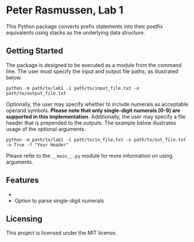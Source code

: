 # Peter Rasmussen, Lab 1

This Python package converts prefix statements into their postfix equivalents using stacks as the
underlying data structure.

## Getting Started

The package is designed to be executed as a module from the command line. The user must specify the
input and output file paths, as illustrated below.

```shell
python -m path/to/lab1 -i path/to/input_file.txt -o path/to/output_file.txt
```

Optionally, the user may specify whether to include numerals as acceptable operand symbols. **Please
note that only single-digit numerals (0-9) are supported in this implementation**. Additionally, the
user may specify a file header that is prepended to the outputs. The example below illustrates usage
of the optional arguments.

```shell
python -m path/to/lab1 -i path/to/in_file.txt -o path/to/out_file.txt -n True -f "Your Header"
```

Please refer to the ```__main__.py``` module for more information on using arguments.

## Features

* 
* Option to parse single-digit numerals

## Licensing
This project is licensed under the MIT license.
